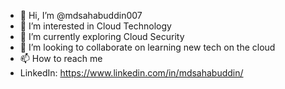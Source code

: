 - 👋 Hi, I’m @mdsahabuddin007
- 👀 I’m interested in Cloud Technology
- 🌱 I’m currently exploring Cloud Security
- 💞️ I’m looking to collaborate on learning new tech on the cloud
- 📫 How to reach me
-  LinkedIn: https://www.linkedin.com/in/mdsahabuddin/

<!---
mdsahabuddin007/mdsahabuddin007 is a ✨ special ✨ repository because its `README.md` (this file) appears on your GitHub profile.
You can click the Preview link to take a look at your changes.
--->
